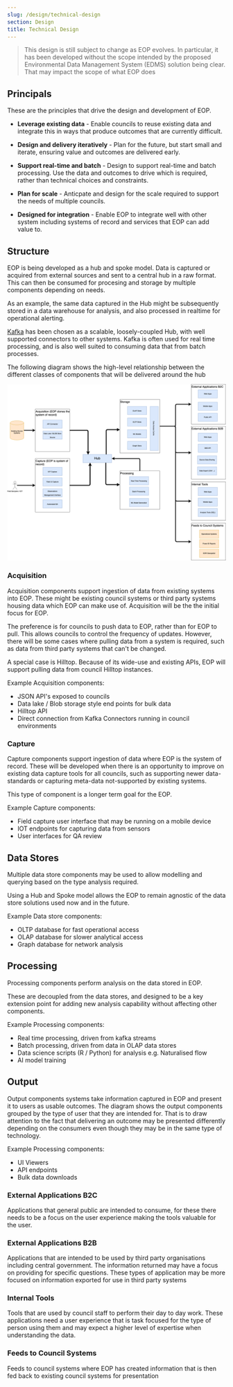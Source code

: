 ```yaml
---
slug: /design/technical-design
section: Design
title: Technical Design
---
```


> This design is still subject to change as EOP evolves. In particular, it has
> been developed without the scope intended by the proposed Environmental Data
> Management System (EDMS) solution being clear. That may impact the scope of
> what EOP does

## Principals

These are the principles that drive the design and development of EOP.

- **Leverage existing data** - Enable councils to reuse existing data and 
integrate this in ways that produce outcomes that are currently difficult.

- **Design and delivery iteratively** - Plan for the future, but start small and
iterate, ensuring value and outcomes are delivered early.

- **Support real-time and batch** - Design to support real-time and batch
processing. Use the data and outcomes to drive which is required, rather
than technical choices and constraints. 

- **Plan for scale** - Anticpate and design for the scale required to support
the needs of multiple councils.

- **Designed for integration** - Enable EOP to integrate well with other system
including systems of record and services that EOP can add value to.

## Structure

EOP is being developed as a hub and spoke model. Data is captured or acquired
from external sources and sent to a central hub in a raw format. This can then
be consumed for procesing and storage by multiple components depending on needs.

As an example, the same data captured in the Hub might be subsequently stored in
a data warehouse for analysis, and also processed in realtime for operational
alerting.

[Kafka](https://kafka.apache.org/) has been chosen as a scalable, loosely-coupled
Hub, with well supported connectors to other systems. Kafka is often used
for real time processing, and is also well suited to consuming data that from
batch processes.

The following diagram shows the high-level relationship between the different
classes of components that will be delivered around the hub

![High Level Overview Diagram](./high-level-overview.png)

### Acquisition

Acquisition components support ingestion of data from existing systems into EOP.
These might be existing council systems or third party systems housing data
which EOP can make use of. Acquisition will be the the initial focus for EOP.

The preference is for councils to push data to EOP, rather than for EOP to pull.
This allows councils to control the frequency of updates. However, there will be
some cases where pulling data from a system is required, such as data from third
party systems that can't be changed.

A special case is Hilltop. Because of its wide-use and existing APIs, EOP will
support pulling data from council Hilltop instances.

Example Acquisition components:

- JSON API's exposed to councils
- Data lake / Blob storage style end points for bulk data
- Hilltop API
- Direct connection from Kafka Connectors running in council environments

### Capture

Capture components support ingestion of data where EOP is the system of record.
These will be developed when there is an opportunity to improve on existing data
capture tools for all councils, such as supporting newer data-standards or
capturing meta-data not-supported by existing systems.

This type of component is a longer term goal for the EOP.

Example Capture components:

- Field capture user interface that may be running on a mobile device
- IOT endpoints for capturing data from sensors
- User interfaces for QA review

## Data Stores

Multiple data store components may be used to allow modelling and querying based
on the type analysis required.

Using a Hub and Spoke model allows the EOP to remain agnostic of the data store 
solutions used now and in the future.

Example Data store components:

- OLTP database for fast operational access
- OLAP database for slower analytical access
- Graph database for network analysis

## Processing

Processing components perform analysis on the data stored in EOP.

These are decoupled from the data stores, and designed to be a key extension
point for adding new analysis capability without affecting other components.

Example Processing components:

- Real time processing, driven from kafka streams
- Batch processing, driven from data in OLAP data stores
- Data science scripts (R / Python) for analysis e.g. Naturalised flow
- AI model training

## Output

Output components systems take information captured in EOP and present it to
users as usable outcomes. The diagram shows the output components grouped by the
type of user that they are intended for. That is to draw attention to the fact
that delivering an outcome may be presented differently depending on the
consumers even though they may be in the same type of technology.

Example Processing components:

- UI Viewers
- API endpoints
- Bulk data downloads

### External Applications B2C

Applications that general public are intended to consume, for these there needs
to be a focus on the user experience making the tools valuable for the user.

### External Applications B2B

Applications that are intended to be used by third party organisations including
central government. The information returned may have a focus on providing for
specific questions. These types of application may be more focused on
information exported for use in third party systems

### Internal Tools

Tools that are used by council staff to perform their day to day work. These
applications need a user experience that is task focused for the type of person
using them and may expect a higher level of expertise when understanding the
data.

### Feeds to Council Systems

Feeds to council systems where EOP has created information that is then fed back
to existing council systems for presentation
